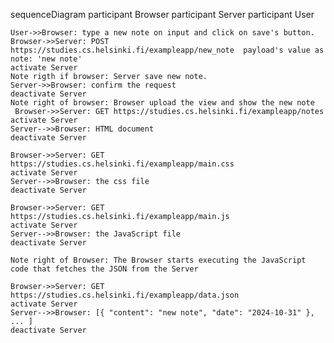 sequenceDiagram
    participant Browser
    participant Server
    participant User

    User->>Browser: type a new note on input and click on save's button.
    Browser->>Server: POST https://studies.cs.helsinki.fi/exampleapp/new_note  payload's value as note: 'new note'
    activate Server
    Note rigth if browser: Server save new note.
    Server->>Browser: confirm the request
    deactivate Server
    Note right of browser: Browser upload the view and show the new note
     Browser->>Server: GET https://studies.cs.helsinki.fi/exampleapp/notes
    activate Server
    Server-->>Browser: HTML document
    deactivate Server

    Browser->>Server: GET https://studies.cs.helsinki.fi/exampleapp/main.css
    activate Server
    Server-->>Browser: the css file
    deactivate Server

    Browser->>Server: GET https://studies.cs.helsinki.fi/exampleapp/main.js
    activate Server
    Server-->>Browser: the JavaScript file
    deactivate Server

    Note right of Browser: The Browser starts executing the JavaScript code that fetches the JSON from the Server

    Browser->>Server: GET https://studies.cs.helsinki.fi/exampleapp/data.json
    activate Server
    Server-->>Browser: [{ "content": "new note", "date": "2024-10-31" }, ... ]
    deactivate Server